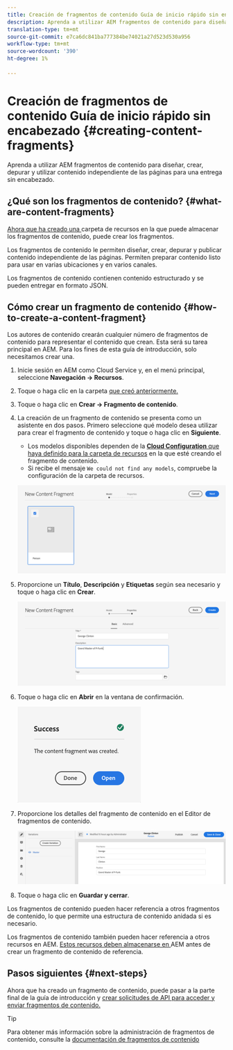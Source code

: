 ```yaml
---
title: Creación de fragmentos de contenido Guía de inicio rápido sin encabezado
description: Aprenda a utilizar AEM fragmentos de contenido para diseñar, crear, depurar y utilizar contenido independiente de las páginas para una entrega sin encabezado.
translation-type: tm+mt
source-git-commit: e7ca6dc841ba777384be74021a27d523d530a956
workflow-type: tm+mt
source-wordcount: '390'
ht-degree: 1%

---
```



# Creación de fragmentos de contenido Guía de inicio rápido sin encabezado {#creating-content-fragments}

Aprenda a utilizar AEM fragmentos de contenido para diseñar, crear, depurar y utilizar contenido independiente de las páginas para una entrega sin encabezado.

## ¿Qué son los fragmentos de contenido? {#what-are-content-fragments}

[Ahora que ha creado una ](create-assets-folder.md) carpeta de recursos en la que puede almacenar los fragmentos de contenido, puede crear los fragmentos.

Los fragmentos de contenido le permiten diseñar, crear, depurar y publicar contenido independiente de las páginas. Permiten preparar contenido listo para usar en varias ubicaciones y en varios canales.

Los fragmentos de contenido contienen contenido estructurado y se pueden entregar en formato JSON.

## Cómo crear un fragmento de contenido {#how-to-create-a-content-fragment}

Los autores de contenido crearán cualquier número de fragmentos de contenido para representar el contenido que crean. Esta será su tarea principal en AEM. Para los fines de esta guía de introducción, solo necesitamos crear una.

1. Inicie sesión en AEM como Cloud Service y, en el menú principal, seleccione **Navegación -> Recursos**.
1. Toque o haga clic en la carpeta [que creó anteriormente.](create-assets-folder.md)
1. Toque o haga clic en **Crear -> Fragmento de contenido**.
1. La creación de un fragmento de contenido se presenta como un asistente en dos pasos. Primero seleccione qué modelo desea utilizar para crear el fragmento de contenido y toque o haga clic en **Siguiente**.
   * Los modelos disponibles dependen de la [**Cloud Configuration** que haya definido para la carpeta de recursos](create-assets-folder.md) en la que esté creando el fragmento de contenido.
   * Si recibe el mensaje `We could not find any models`, compruebe la configuración de la carpeta de recursos.

   ![Seleccionar modelo de fragmento de contenido](../assets/content-fragment-model-select.png)
1. Proporcione un **Título**, **Descripción** y **Etiquetas** según sea necesario y toque o haga clic en **Crear**.

   ![Crear fragmento de contenido](../assets/content-fragment-create.png)
1. Toque o haga clic en **Abrir** en la ventana de confirmación.

   ![Confirmación creada del fragmento de contenido](../assets/content-fragment-confirmation.png)
1. Proporcione los detalles del fragmento de contenido en el Editor de fragmentos de contenido.

   ![Editor de fragmento de contenido](../assets/content-fragment-edit.png)
1. Toque o haga clic en **Guardar y cerrar**.

Los fragmentos de contenido pueden hacer referencia a otros fragmentos de contenido, lo que permite una estructura de contenido anidada si es necesario.

Los fragmentos de contenido también pueden hacer referencia a otros recursos en AEM. [Estos recursos deben almacenarse en ](/help/assets/manage-digital-assets.md) AEM antes de crear un fragmento de contenido de referencia.

## Pasos siguientes {#next-steps}

Ahora que ha creado un fragmento de contenido, puede pasar a la parte final de la guía de introducción y [crear solicitudes de API para acceder y enviar fragmentos de contenido.](create-api-request.md)

>[!TIP]
>
>Para obtener más información sobre la administración de fragmentos de contenido, consulte la [documentación de fragmentos de contenido](/help/assets/content-fragments/content-fragments.md)
